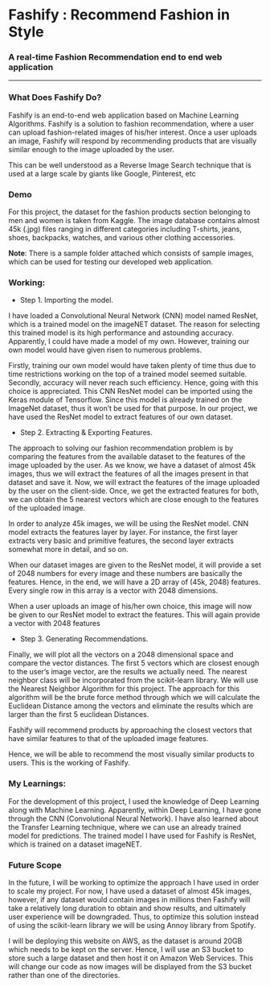 # Fashify : Recommend Fashion in Style
### A real-time Fashion Recommendation end to end web application
***

### What Does Fashify Do?
Fashify is an end-to-end web application based on Machine Learning Algorithms. Fashify is a solution to fashion recommendation, where a user can upload fashion-related images of his/her interest. Once a user uploads an image, Fashify will respond by recommending products that are visually similar enough to the image uploaded by the user.  

This can be well understood as a Reverse Image Search technique that is used at a large scale by giants like Google, Pinterest, etc

### Demo  

For this project, the dataset for the fashion products section belonging to men and women is taken from Kaggle. The image database contains almost 45k (.jpg) files ranging in different categories including T-shirts, jeans, shoes, backpacks, watches, and various other clothing accessories.

**Note**: There is a sample folder attached which consists of sample images, which can be used for testing our developed web application.

### Working:

* Step 1. Importing the model.

I have loaded a Convolutional Neural Network (CNN) model named ResNet, which is a trained model on the imageNET dataset. The reason for selecting this trained model is its high performance and astounding accuracy. Apparently, I could have made a model of my own. However, training our own model would have given risen to numerous problems. 

Firstly, training our own model would have taken plenty of time thus due to time restrictions working on the top of a trained model seemed suitable.
Secondly, accuracy will never reach such efficiency. Hence, going with this choice is appreciated.
This CNN ResNet model can be imported using the Keras module of Tensorflow. Since this model is already trained on the ImageNet dataset, thus it won’t be used for that purpose. In our project, we have used the ResNet model to extract features of our own dataset.

* Step 2. Extracting & Exporting Features.

The approach to solving our fashion recommendation problem is by comparing the features from the available dataset to the features of the image uploaded by the user. As we know, we have a dataset of almost 45k images, thus we will extract the features of all the images present in that dataset and save it. Now, we will extract the features of the image uploaded by the user on the client-side. Once, we get the extracted features for both, we can obtain the 5 nearest vectors which are close enough to the features of the uploaded image.

In order to analyze 45k images, we will be using the ResNet model. CNN model extracts the features layer by layer. For instance, the first layer extracts very basic and primitive features, the second layer extracts somewhat more in detail, and so on.

When our dataset images are given to the ResNet model, it will provide a set of 2048 numbers for every image and these numbers are basically the features. Hence, in the end, we will have a 2D array of (45k, 2048) features. Every single row in this array is a vector with 2048 dimensions. 

When a user uploads an image of his/her own choice, this image will now be given to our ResNet model to extract the features. This will again provide a vector with 2048 features

* Step 3. Generating Recommendations.

Finally, we will plot all the vectors on a 2048 dimensional space and compare the vector distances. The first 5 vectors which are closest enough to the user’s image vector, are the results we actually need. The nearest neighbor class will be incorporated from the scikit-learn library. We will use the Nearest Neighbor Algorithm for this project. The approach for this algorithm will be the brute force method through which we will calculate the Euclidean Distance among the vectors and eliminate the results which are larger than the first 5 euclidean Distances.

Fashify will recommend products by approaching the closest vectors that have similar features to that of the uploaded image features.

Hence, we will be able to recommend the most visually similar products to users. This is the working of Fashify.

### My Learnings:

For the development of this project, I used the knowledge of Deep Learning along with Machine Learning. Apparently, within Deep Learning, I have gone through the CNN (Convolutional Neural Network). I have also learned about the Transfer Learning technique, where we can use an already trained model for predictions. The trained model I have used for Fashify is ResNet, which is trained on a dataset imageNET. 

### Future Scope

In the future, I will be working to optimize the approach I have used in order to scale my project.
For now, I have used a dataset of almost 45k images, however, if any dataset would contain images in millions then Fashify will take a relatively long duration to obtain and show results, and ultimately user experience will be downgraded. Thus, to optimize this solution instead of using the scikit-learn library we will be using Annoy library from Spotify. 

I will be deploying this website on AWS, as the dataset is around 20GB which needs to be kept on the server. Hence, I will use an S3 bucket to store such a large dataset and then host it on Amazon Web Services. This will change our code as now images will be displayed from the S3 bucket rather than one of the directories.
